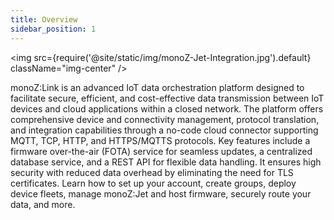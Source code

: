```yaml
---
title: Overview
sidebar_position: 1
---
```


<img src={require('@site/static/img/monoZ-Jet-Integration.jpg').default} className="img-center" />

monoZ:Link is an advanced IoT data orchestration platform designed to facilitate secure, efficient, and cost-effective data transmission between IoT devices and cloud applications within a closed network. The platform offers comprehensive device and connectivity management, protocol translation, and integration capabilities through a no-code cloud connector supporting MQTT, TCP, HTTP, and HTTPS/MQTTS protocols. Key features include a firmware over-the-air (FOTA) service for seamless updates, a centralized database service, and a REST API for flexible data handling. It ensures high security with reduced data overhead by eliminating the need for TLS certificates. Learn how to set up your account, create groups, deploy device fleets, manage monoZ:Jet and host firmware, securely route your data, and more.